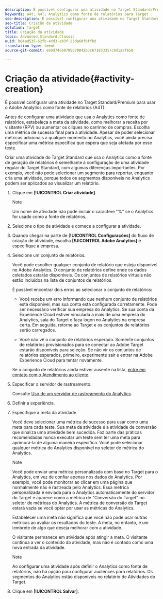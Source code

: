 ```yaml
---
description: É possível configurar uma atividade no Target Standard/Premium para usar o Adobe Analytics como fonte de relatórios (A4T).
keywords: a4t; A4T; Analytics como fonte de relatórios para Target
seo-description: É possível configurar uma atividade no Target Standard/Premium para usar o Adobe Analytics como fonte de relatórios (A4T).
seo-title: Criação da atividade
solution: Target
title: Criação da atividade
topic: Advanced,Standard,Classic
uuid: b04ad535-62fb-4dd3-ab3f-23da60fbffbd
translation-type: tm+mt
source-git-commit: e69d746b9705670042b3c6718b3357c9d1aaf650

---
```



# Criação da atividade{#activity-creation}

É possível configurar uma atividade no Target Standard/Premium para usar o Adobe Analytics como fonte de relatórios (A4T).

Antes de configurar uma atividade que usa o Analytics como fonte de relatórios, estabeleça a meta da atividade, como melhorar a receita por visitante (RPV) ou aumentar os cliques no carrinho de compras. Escolha uma métrica de sucesso final para a atividade. Apesar de poder selecionar métricas adicionais a qualquer momento no Analytics, você ainda precisa especificar uma métrica específica que espera que seja afetada por esse teste.

Criar uma atividade do Target Standard que usa o Analytics como a fonte de geração de relatórios é semelhante à configuração de uma atividade regular do Target Standard, com algumas diferenças importantes. Por exemplo, você não pode selecionar um segmento para reportar, enquanto cria uma atividade, porque todos os segmentos disponíveis no Analytics podem ser aplicados ao visualizar um relatório.

1. Clique em **[!UICONTROL Criar atividade]**.

   >[!NOTE]
   >
   >Um nome de atividade não pode incluir o caractere &quot;%&quot; se o Analytics for usado como a fonte de relatórios.

1. Selecione o tipo de atividade e comece a configurar a atividade.
1. Quando chegar na parte de **[!UICONTROL Configurações]** do fluxo de criação de atividade, escolha **[!UICONTROL Adobe Analytics]** e especifique a empresa.
1. Selecione um conjunto de relatórios.

   Você pode escolher qualquer conjunto de relatório que esteja disponível no Adobe Analytics. O conjunto de relatórios define onde os dados coletados estarão disponíveis. Os conjuntos de relatórios virtuais não estão incluídos na lista de conjuntos de relatórios.

   É possível encontrar dois erros ao selecionar o conjunto de relatórios:

   * Você recebe um erro informando que nenhum conjunto de relatórios está disponível, mas sua conta está configurada corretamente.
   Pode ser necessário verificar sua empresa do Analytics. Se sua conta da Experience Cloud estiver vinculada a mais de uma empresa do Analytics, saia do Target e faça logon no Analytics na empresa certa. Em seguida, retorne ao Target e os conjuntos de relatórios serão carregados.

   * Você não vê o conjunto de relatórios esperado.
   Somente conjuntos de relatórios provisionados para se conectar ao Adobe Target estarão disponíveis para seleção. Se não vir os conjuntos de relatórios esperados, primeiro, experimente sair e entrar na Adobe Experience Cloud para tentar novamente.

   Se o conjunto de relatórios ainda estiver ausente na lista, [entre em contato com o Atendimento ao cliente](../../cmp-resources-and-contact-information.md#reference_ACA3391A00EF467B87930A450050077C).
1. Especificar o servidor de rastreamento.

   Consulte [Uso de um servidor de rastreamento do Analytics](../../c-integrating-target-with-mac/a4t/analytics-tracking-server.md#task_72077BA7E93C4A65A715A18F32228823).

1. Definir a experiência.
1. Especifique a meta da atividade.

   Você deve selecionar uma métrica de sucesso para usar como uma meta para cada teste. Sua meta da atividade é a atividade de conversão que sinaliza uma atividade bem sucedida. Faz parte das práticas recomendadas nunca executar um teste sem ter uma meta para aprimorá-la de alguma maneira específica. Você pode selecionar qualquer métrica do Analytics disponível no seletor de métrica do Analytics.

   >[!NOTE]
   >
   >Você pode enviar uma métrica personalizada com base no Target para o Analytics, em vez de confiar apenas nos dados do Analytics. Por exemplo, você pode monitorar ao clicar em uma página que normalmente não é rastreada pelo Analytics. Essa métrica personalizada é enviada para o Analytics automaticamente do servidor do Target e aparece como a métrica de &quot;Conversão do Target&quot; no seletor de métricas do Analytics. A métrica de conversão do Target estará vazia se você optar por usar as métricas do Analytics.

   Estabelecer uma meta não significa que você não pode usar outras métricas ao avaliar os resultados do teste. A meta, no entanto, é um lembrete de algo que deseja melhorar com a atividade.

   O visitante permanece em atividade após atingir a meta. O visitante continua a ver o conteúdo da atividade, mas não é contado como uma nova entrada da atividade.

   >[!NOTE]
   >
   >Ao configurar uma atividade após definir o Analytics como fonte de relatórios, não há opção para configurar audiences para relatórios. Os segmentos do Analytics estão disponíveis no relatório de Atividades do Target.

1. Clique em **[!UICONTROL Salvar]**.

